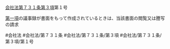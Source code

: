[会社法第７３１条第３項](会社法＿＿＿＿第７３１条第３項)第１号

[第一項](会社法＿＿＿＿第７３１条第１項)の議事録が書面をもって作成されているときは、当該書面の閲覧又は謄写の請求


#会社法
#会社法/第７３１条
#会社法/第７３１条/第３項
#会社法/第７３１条/第３項/第１号

